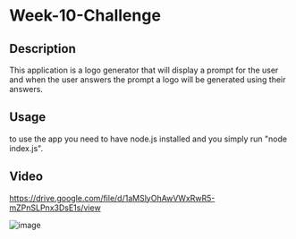 # Week-10-Challenge

## Description

This application is a logo generator that will display a prompt for the user and when the user answers the prompt a logo will be generated using their answers.

## Usage

to use the app you need to have node.js installed and you simply run "node index.js".

## Video

https://drive.google.com/file/d/1aMSlyOhAwVWxRwR5-mZPnSLPnx3DsE1s/view

![image](https://github.com/Aidan-Farina/Week-10-Challenge/assets/127269326/f56f2b13-4cc1-4237-8ae9-757f55423585)
